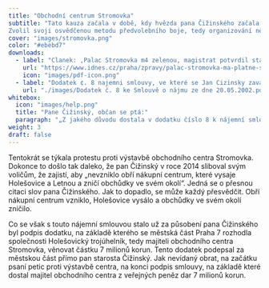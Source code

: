 ```yaml
---
title: "Obchodní centrum Stromovka"
subtitle: "Tato kauza začala v době, kdy hvězda pana Čižinského začala stoupat.
Zvolil svoji osvědčenou metodu předvolebního boje, tedy organizování nějaké petice."
cover: "images/stromovka.png"
color: "#ebebd7"
downloads:
  - label: "Clanek: ,Palac Stromovka m4 zelenou, magistrat potvrdil stavebni povoleni"
    url: "https://www.idnes.cz/praha/zpravy/palac-stromovka-ma-platne-stavebni-povoleni.A150911_185302_praha-zpravy_cen"
    icon: "images/pdf-icon.png"
  - label: "Dodatek ¢. 8 najemni smlouvy, ve které se Jan Cizinsky zavazuje k neod(ivodnéné slevé z najemného ve"
    url: "./images/Dodatek č. 8 ke Smlouvě o nájmu ze dne 20.05.2002.pdf"
whitebox:
  icon: "images/help.png"
  title: "Pane Čižinský, občan se ptá:"
  paragraph: "„Z jakého důvodu dostala v dodatku číslo 8 k nájemní smlouvě společnost Holešovický trojúhelník, tedy majitel obchodního centra Stromovka, od MČ Praha 7 částku 6.906.354 korun?"
weight: 3
draft: false
---
```



Tentokrát se týkala protestu proti výstavbě obchodního centra Stromovka. Dokonce to došlo tak daleko, že pan Čižinský v roce 2014 sliboval svým voličům, že zajistí, aby „nevzniklo obří nákupní centrum, které vysaje Holešovice a Letnou a zničí obchůdky ve svém okolí“. Jedná se o přesnou citaci slov pana Čižinského. Jak to dopadlo, se může každý přesvědčit. Obří nákupní centrum vzniklo, Holešovice vysálo a obchůdky ve svém okolí zničilo.


Co se však s touto nájemní smlouvou stalo už za působení pana Čižinského byl podpis dodatku, na základě kterého se městská část Praha 7 rozhodla společnosti Holešovický trojúhelník, tedy majiteli obchodního centra Stromovka, věnovat částku 7 milionů korun. 
Tento dodatek podepsal za městskou část přímo pan starosta Čižinský. Jak nevídaný obrat, na začátku psaní petic proti výstavbě centra, na konci podpis smlouvy, na základě které dostal majitel obchodního centra z veřejných peněz dar 7 milionů korun.
 

